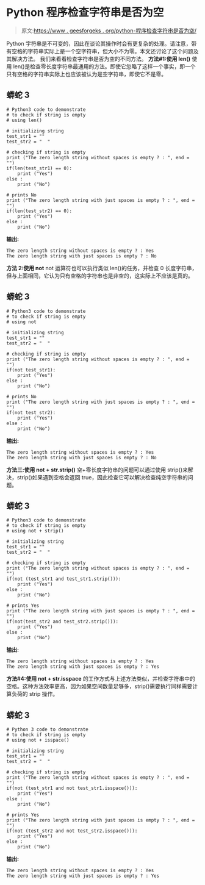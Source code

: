 # Python 程序检查字符串是否为空

> 原文:[https://www . geesforgeks . org/python-程序检查字符串是否为空/](https://www.geeksforgeeks.org/python-program-to-check-if-string-is-empty-or-not/)

Python 字符串是不可变的，因此在谈论其操作时会有更复杂的处理。请注意，带有空格的字符串实际上是一个空字符串，但大小不为零。本文还讨论了这个问题及其解决方法。
我们来看看检查字符串是否为空的不同方法。
**方法#1:使用 len()**
使用 len()是检查零长度字符串最通用的方法。即使它忽略了这样一个事实，即一个只有空格的字符串实际上也应该被认为是空字符串，即使它不是零。

## 蟒蛇 3

```
# Python3 code to demonstrate
# to check if string is empty
# using len()

# initializing string
test_str1 = ""
test_str2 = "  "

# checking if string is empty
print ("The zero length string without spaces is empty ? : ", end = "")
if(len(test_str1) == 0):
    print ("Yes")
else :
    print ("No")

# prints No
print ("The zero length string with just spaces is empty ? : ", end = "")
if(len(test_str2) == 0):
    print ("Yes")
else :
    print ("No")
```

**输出:**

```
The zero length string without spaces is empty ? : Yes
The zero length string with just spaces is empty ? : No
```

**方法 2:使用 not**
not 运算符也可以执行类似 len()的任务，并检查 0 长度字符串，但与上面相同，它认为只有空格的字符串也是非空的，这实际上不应该是真的。

## 蟒蛇 3

```
# Python3 code to demonstrate
# to check if string is empty
# using not

# initializing string
test_str1 = ""
test_str2 = "  "

# checking if string is empty
print ("The zero length string without spaces is empty ? : ", end = "")
if(not test_str1):
    print ("Yes")
else :
    print ("No")

# prints No
print ("The zero length string with just spaces is empty ? : ", end = "")
if(not test_str2):
    print ("Yes")
else :
    print ("No")
```

**输出:**

```
The zero length string without spaces is empty ? : Yes
The zero length string with just spaces is empty ? : No
```

**方法三:使用 not + str.strip()**
空+零长度字符串的问题可以通过使用 strip()来解决，strip()如果遇到空格会返回 true，因此检查它可以解决检查纯空字符串的问题。

## 蟒蛇 3

```
# Python3 code to demonstrate
# to check if string is empty
# using not + strip()

# initializing string
test_str1 = ""
test_str2 = "  "

# checking if string is empty
print ("The zero length string without spaces is empty ? : ", end = "")
if(not (test_str1 and test_str1.strip())):
    print ("Yes")
else :
    print ("No")

# prints Yes
print ("The zero length string with just spaces is empty ? : ", end = "")
if(not(test_str2 and test_str2.strip())):
    print ("Yes")
else :
    print ("No")
```

**输出:**

```
The zero length string without spaces is empty ? : Yes
The zero length string with just spaces is empty ? : Yes
```

**方法#4:使用 not + str.isspace**
的工作方式与上述方法类似，并检查字符串中的空格。这种方法效率更高，因为如果空间数量足够多，strip()需要执行同样需要计算负荷的 strip 操作。

## 蟒蛇 3

```
# Python 3 code to demonstrate
# to check if string is empty
# using not + isspace()

# initializing string
test_str1 = ""
test_str2 = "  "

# checking if string is empty
print ("The zero length string without spaces is empty ? : ", end = "")
if(not (test_str1 and not test_str1.isspace())):
    print ("Yes")
else :
    print ("No")

# prints Yes
print ("The zero length string with just spaces is empty ? : ", end = "")
if(not (test_str2 and not test_str2.isspace())):
    print ("Yes")
else :
    print ("No")
```

**输出:**

```
The zero length string without spaces is empty ? : Yes
The zero length string with just spaces is empty ? : Yes
```